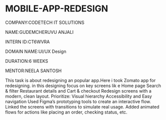 # MOBILE-APP-REDESIGN

COMPANY:CODETECH IT SOLUTIONS

NAME:GUDEMCHERUVU ANJALI

INTERN ID:CT6WVRA

DOMAIN NAME:UI/UX Design

DURATION:6 WEEKS

MENTOR:NEELA SANTOSH

This task is about redesigning an popular app.Here i took Zomato app for redesigning.
in  this designing focus on key screens lik e
Home page
Search & filter
Restaurant details and
Cart & checkout
Redesign screens with a modern, clean layout.
Prioritize:
Visual hierarchy
Accessibility and
Easy navigation
Used Figma’s prototyping tools to create an interactive flow.
Linked the  screens with transitions to simulate real usage.
Added animated flows for actions like placing an order, checking status, etc.


